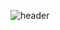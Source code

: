 ![header](https://capsule-render.vercel.app/api?type=Venom&color=gradient&height=300&section=header&text=Mione%20Dev&fontColor=8B008B&fontSize=70)

